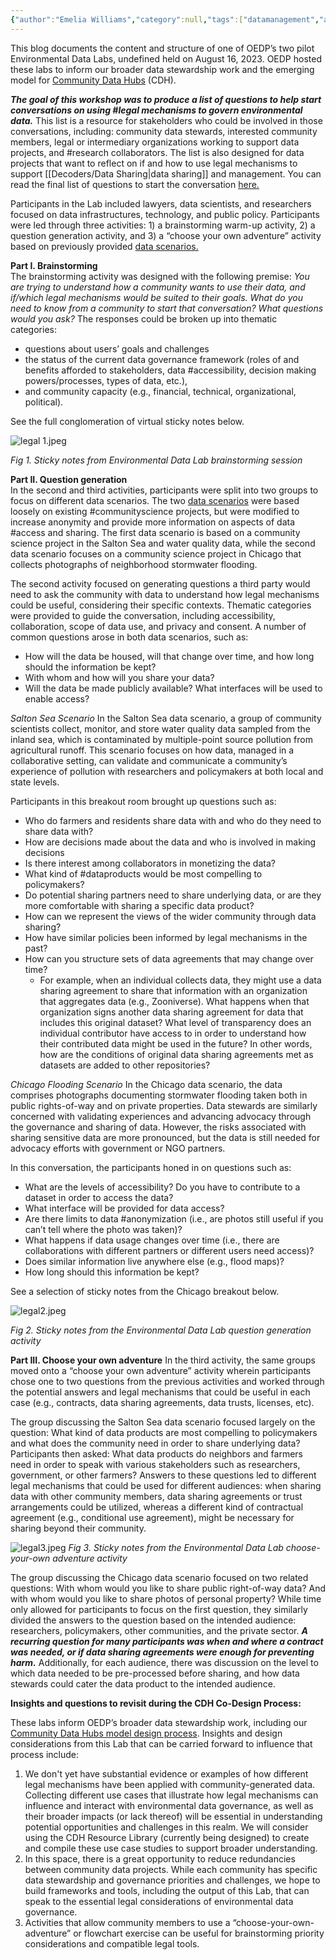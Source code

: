 ```yaml
---
{"author":"Emelia Williams","category":null,"tags":["datamanagement","accessibility","communityscience","collaboration","legal","research","access","anonymization","dataproducts"],"dg-publish":true,"permalink":"/documentation-blogs/13-workshopping-legal-solutions-to-data-governance-issues/","dgPassFrontmatter":true}
---
```


This blog documents the content and structure of one of OEDP’s two pilot Environmental Data Labs, undefined held on August 16, 2023. OEDP hosted these labs to inform our broader data stewardship work and the emerging model for [Community Data Hubs](https://oedp-datastewardship.pubpub.org/) (CDH). 

_**The goal of this workshop was to produce a list of questions to help start conversations on using #legal mechanisms to govern environmental data.**_ This list is a resource for stakeholders who could be involved in those conversations, including: community data stewards, interested community members, legal or intermediary organizations working to support data projects, and #research collaborators. The list is also designed for data projects that want to reflect on if and how to use legal mechanisms to support [[Decoders/Data Sharing\|data sharing]] and management. You can read the final list of questions to start the conversation [here.](https://resourcelibrary.openenvironmentaldata.org/documentation-blogs/14-legal-mechanisms-and-environmental-data-governance-questions-to-start-the-conversation/)

Participants in the Lab included lawyers, data scientists, and researchers focused on data infrastructures, technology, and public policy. Participants were led through three activities: 1) a brainstorming warm-up activity, 2) a question generation activity, and 3) a “choose your own adventure” activity based on previously provided [data scenarios.](https://docs.google.com/document/d/1ZYniWPO2QK3aR35TlExqHb-CGUUrBj8wMi5U9yvJBE0/edit?usp=sharing)

**Part I. Brainstorming**  
The brainstorming activity was designed with the following premise: _You are trying to understand how a community wants to use their data, and if/which legal mechanisms would be suited to their goals. What do you need to know from a community to start that conversation? What questions would you ask?_ The responses could be broken up into thematic categories: 

- questions about users’ goals and challenges
- the status of the current data governance framework (roles of and benefits afforded to stakeholders, data #accessibility, decision making powers/processes, types of data, etc.),
- and community capacity (e.g., financial, technical, organizational, political). 

See the full conglomeration of virtual sticky notes below. 


![legal 1.jpeg](/img/user/Photos%20for%20Resource%20Library/legal%201.jpeg)

_Fig 1. Sticky notes from Environmental Data Lab brainstorming session_

**Part II. Question generation**  
In the second and third activities, participants were split into two groups to focus on different data scenarios. The two [data scenarios](https://docs.google.com/document/d/1ZYniWPO2QK3aR35TlExqHb-CGUUrBj8wMi5U9yvJBE0/edit?usp=sharing) were based loosely on existing #communityscience projects, but were modified to increase anonymity and provide more information on aspects of data #access and sharing. The first data scenario is based on a community science project in the Salton Sea and water quality data, while the second data scenario focuses on a community science project in Chicago that collects photographs of neighborhood stormwater flooding.

The second activity focused on generating questions a third party would need to ask the community with data to understand how legal mechanisms could be useful, considering their specific contexts. Thematic categories were provided to guide the conversation, including accessibility, collaboration, scope of data use, and privacy and consent. A number of common questions arose in both data scenarios, such as: 

- How will the data be housed, will that change over time, and how long should the information be kept?
- With whom and how will you share your data?
- Will the data be made publicly available? What interfaces will be used to enable access?

_Salton Sea Scenario_
In the Salton Sea data scenario, a group of community scientists collect, monitor, and store water quality data sampled from the inland sea, which is contaminated by multiple-point source pollution from agricultural runoff. This scenario focuses on how data, managed in a collaborative setting, can validate and communicate a community’s experience of pollution with researchers and policymakers at both local and state levels. 

Participants in this breakout room brought up questions such as:
- Who do farmers and residents share data with and who do they need to share data with?
- How are decisions made about the data and who is involved in making decisions
- Is there interest among collaborators in monetizing the data?
- What kind of #dataproducts would be most compelling to policymakers? 
- Do potential sharing partners need to share underlying data, or are they more comfortable with sharing a specific data product?
- How can we represent the views of the wider community through data sharing?
- How have similar policies been informed by legal mechanisms in the past?
- How can you structure sets of data agreements that may change over time? 
    - For example, when an individual collects data, they might use a data sharing agreement to share that information with an organization that aggregates data (e.g., Zooniverse). What happens when that organization signs another data sharing agreement for data that includes this original dataset? What level of transparency does an individual contributor have access to in order to understand how their contributed data might be used in the future? In other words, how are the conditions of original data sharing agreements met as datasets are added to other repositories?
        

_Chicago Flooding Scenario_
In the Chicago data scenario, the data comprises photographs documenting stormwater flooding taken both in public rights-of-way and on private properties. Data stewards are similarly concerned with validating experiences and advancing advocacy through the governance and sharing of data. However, the risks associated with sharing sensitive data are more pronounced, but the data is still needed for advocacy efforts with government or NGO partners. 

In this conversation, the participants honed in on questions such as:

- What are the levels of accessibility? Do you have to contribute to a dataset in order to access the data?
- What interface will be provided for data access?
- Are there limits to data #anonymization (i.e., are photos still useful if you can’t tell where the photo was taken)?
- What happens if data usage changes over time (i.e., there are collaborations with different partners or different users need access)?
- Does similar information live anywhere else (e.g., flood maps)? 
- How long should this information be kept?

See a selection of sticky notes from the Chicago breakout below.

![legal2.jpeg](/img/user/Photos%20for%20Resource%20Library/legal2.jpeg)

_Fig 2. Sticky notes from the Environmental Data Lab question generation activity_ 

**Part III. Choose your own adventure**
In the third activity, the same groups moved onto a “choose your own adventure” activity wherein participants chose one to two questions from the previous activities and worked through the potential answers and legal mechanisms that could be useful in each case (e.g., contracts, data sharing agreements, data trusts, licenses, etc).

The group discussing the Salton Sea data scenario focused largely on the question: What kind of data products are most compelling to policymakers and what does the community need in order to share underlying data? Participants then asked: What data products do neighbors and farmers need in order to speak with various stakeholders such as researchers, government, or other farmers? Answers to these questions led to different legal mechanisms that could be used for different audiences: when sharing data with other community members, data sharing agreements or trust arrangements could be utilized, whereas a different kind of contractual agreement (e.g., conditional use agreement), might be necessary for sharing beyond their community.




![legal3.jpeg](/img/user/Photos%20for%20Resource%20Library/legal3.jpeg)
_Fig 3. Sticky notes from the Environmental Data Lab choose-your-own adventure activity_ 


The group discussing the Chicago data scenario focused on two related questions: With whom would you like to share public right-of-way data? And with whom would you like to share photos of personal property? While time only allowed for participants to focus on the first question, they similarly divided the answers to the question based on the intended audience: researchers, policymakers, other communities, and the private sector. _**A recurring question for many participants was when and where a contract was needed, or if data sharing agreements were enough for preventing harm.**_ Additionally, for each audience, there was discussion on the level to which data needed to be pre-processed before sharing, and how data stewards could cater the data product to the intended audience. 

**Insights and questions to revisit during the CDH Co-Design Process:**

These labs inform OEDP’s broader data stewardship work, including our [Community Data Hubs model design process](https://oedp-datastewardship.pubpub.org/). Insights and design considerations from this Lab that can be carried forward to influence that process include:

1. We don't yet have substantial evidence or examples of how different legal mechanisms have been applied with community-generated data. Collecting different use cases that illustrate how legal mechanisms can influence and interact with environmental data governance, as well as their broader impacts (or lack thereof) will be essential in understanding potential opportunities and challenges in this realm. We will consider using the CDH Resource Library (currently being designed) to create and compile these use case studies to support broader understanding. 
2. In this space, there is a great opportunity to reduce redundancies between community data projects. While each community has specific data stewardship and governance priorities and challenges, we hope to build frameworks and tools, including the output of this Lab, that can speak to the essential legal considerations of environmental data governance. 
3. Activities that allow community members to use a “choose-your-own-adventure” or flowchart exercise can be useful for brainstorming priority considerations and compatible legal tools.